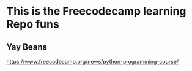 # This is the Freecodecamp learning Repo funs

## Yay Beans

https://www.freecodecamp.org/news/python-programming-course/